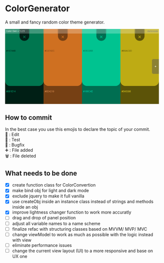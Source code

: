 # ColorGenerator
A small and fancy random color theme generator.

![Image of latest ColorGen](https://github.com/LineageFalcon/ColorGenerator/blob/refac/ColorGen_v1.2.6.png)

## How to commit

In the best case you use this emojis to declare the topic of your commit.</br>
📝 : Edit</br>
🔧 : Test</br>
🐞 : Bugfix</br>
➕ : File added</br>
🗑️ : File deleted</br>

## What needs to be done

- [x] create function class for ColorConvertion
- [x] make bind obj for light and dark mode
- [x] exclude jquery to make it full vanilla
- [x] use createObj inside an instance class instead of strings and methods inside an obj
- [x] improve lightness changer function to work more accuratly
- [ ] drag and drop of panel position
- [ ] adjust all variable names to a name scheme
- [ ] finalize refac with structuring classes based on MVVM/ MVP/ MVC
- [ ] change viewModel to work as much as possible with the logic instead with view
- [ ] eliminate performance issues
- [ ] change the current view layout (UI) to a more responsive and base on UX one 
